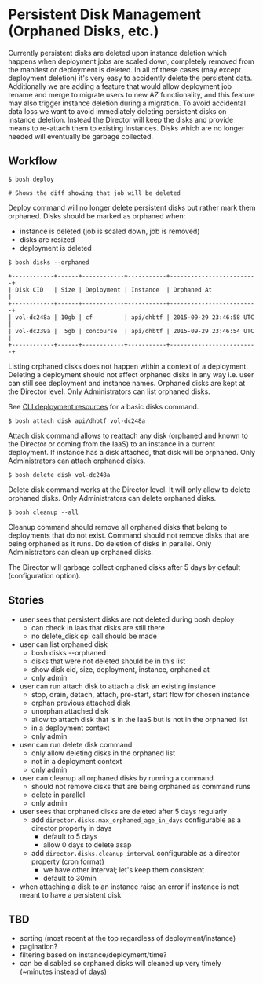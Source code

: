 # Persistent Disk Management (Orphaned Disks, etc.)

Currently persistent disks are deleted upon instance deletion which happens when deployment jobs are scaled down, completely removed from the manifest or deployment is deleted. In all of these cases (may except deployment deletion) it's very easy to accidently delete the persistent data. Additionally we are adding a feature that would allow deployment job rename and merge to migrate users to new AZ functionality, and this feature may also trigger instance deletion during a migration. To avoid accidental data loss we want to avoid immediately deleting persistent disks on instance deletion. Instead the Director will keep the disks and provide means to re-attach them to existing Instances. Disks which are no longer needed will eventually be garbage collected.

## Workflow

```
$ bosh deploy

# Shows the diff showing that job will be deleted

```

Deploy command will no longer delete persistent disks but rather mark them orphaned. Disks should be marked as orphaned when:

- instance is deleted (job is scaled down, job is removed)
- disks are resized
- deployment is deleted

```
$ bosh disks --orphaned

+------------+------+------------+-----------+-------------------------+
| Disk CID   | Size | Deployment | Instance  | Orphaned At             |
+------------+------+------------+-----------+-------------------------+
| vol-dc248a | 10gb | cf         | api/dhbtf | 2015-09-29 23:46:58 UTC |
| vol-dc239a |  5gb | concourse  | api/dhbtf | 2015-09-29 23:46:54 UTC |
+------------+------+------------+-----------+-------------------------+
```

Listing orphaned disks does not happen within a context of a deployment. Deleting a deployment should not affect orphaned disks in any way i.e. user can still see deployment and instance names. Orphaned disks are kept at the Director level. Only Administrators can list orphaned disks.

See [CLI deployment resources](cli-deployment-resources.md#disks) for a basic disks command.

```
$ bosh attach disk api/dhbtf vol-dc248a
```

Attach disk command allows to reattach any disk (orphaned and known to the Director or coming from the IaaS) to an instance in a current deployment. If instance has a disk attached, that disk will be orphaned. Only Administrators can attach orphaned disks.

```
$ bosh delete disk vol-dc248a
```

Delete disk command works at the Director level. It will only allow to delete orphaned disks. Only Administrators can delete orphaned disks.

```
$ bosh cleanup --all
```

Cleanup command should remove all orphaned disks that belong to deployments that do not exist. Command should not remove disks that are being orphaned as it runs. Do deletion of disks in parallel. Only Administrators can clean up orphaned disks.

The Director will garbage collect orphaned disks after 5 days by default (configuration option).

## Stories

- user sees that persistent disks are not deleted during bosh deploy
  - can check in iaas that disks are still there
  - no delete_disk cpi call should be made
- user can list orphaned disk
  - bosh disks --orphaned
  - disks that were not deleted should be in this list
  - show disk cid, size, deployment, instance, orphaned at
  - only admin
- user can run attach disk to attach a disk an existing instance
  - stop, drain, detach, attach, pre-start, start flow for chosen instance
  - orphan previous attached disk
  - unorphan attached disk
  - allow to attach disk that is in the IaaS but is not in the orphaned list
  - in a deployment context
  - only admin
- user can run delete disk command
  - only allow deleting disks in the orphaned list
  - not in a deployment context
  - only admin
- user can cleanup all orphaned disks by running a command
  - should not remove disks that are being orphaned as command runs
  - delete in parallel
  - only admin
- user sees that orphaned disks are deleted after 5 days regularly
  - add `director.disks.max_orphaned_age_in_days` configurable as a director property in days
    - default to 5 days
    - allow 0 days to delete asap
  - add `director.disks.cleanup_interval` configurable as a director property (cron format)
    - we have other interval; let's keep them consistent
    - default to 30min
- when attaching a disk to an instance raise an error if instance is not meant to have a persistent disk

## TBD

- sorting (most recent at the top regardless of deployment/instance)
- pagination?
- filtering based on instance/deployment/time?
- can be disabled so orphaned disks will cleaned up very timely (~minutes instead of days)
